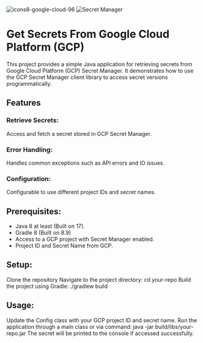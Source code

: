 
![icons8-google-cloud-96](https://github.com/user-attachments/assets/a873f4da-897a-40a3-98af-14cf7f42d849)
![Secret Manager](https://github.com/user-attachments/assets/488ff568-35f7-4ac4-9913-c16551e4b8c1)
 
# Get Secrets From Google Cloud Platform (GCP)
This project provides a simple Java application for retrieving secrets from Google Cloud Platform (GCP) Secret Manager. It demonstrates how to use the GCP Secret Manager client library to access secret versions programmatically.

## Features
### Retrieve Secrets: 
  Access and fetch a secret stored in GCP Secret Manager.
### Error Handling: 
  Handles common exceptions such as API errors and IO issues.
### Configuration: 
  Configurable to use different project IDs and secret names.

## Prerequisites:

- Java 8 at least (Built on 17).
- Gradle 8 (Built on 8.9)
- Access to a GCP project with Secret Manager enabled.
- Project ID and Secret Name from GCP.

## Setup:
Clone the repository
Navigate to the project directory: cd your-repo
Build the project using Gradle: ./gradlew build

## Usage:

Update the Config class with your GCP project ID and secret name.
Run the application through a main class or via command: java -jar build/libs/your-repo.jar
The secret will be printed to the console if accessed successfully.
